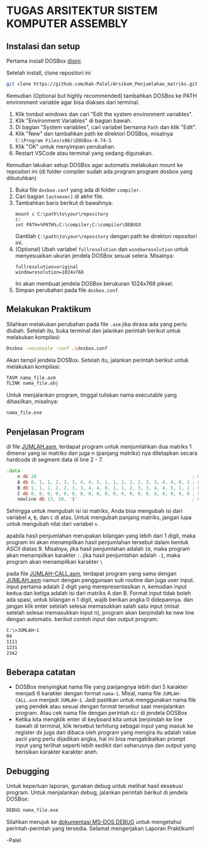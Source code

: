 # TUGAS ARSITEKTUR SISTEM KOMPUTER ASSEMBLY

## Instalasi dan setup
Pertama install DOSBox [disini](https://www.dosbox.com/download.php?main=1).

Setelah install, clone repositori ini
```bash
git clone https://github.com/Kak-Palel/Arsikom_Penjumlahan_matriks.git
```


Kemudian (Optional but highly recommended) tambahkan DOSBox ke PATH environment variable agar bisa diakses dari terminal.
1. Klik tombol windows dan cari "Edit the system environment variables".
2. Klik "Environment Variables" di bagian bawah.
3. Di bagian "System variables", cari variabel bernama `Path` dan klik "Edit".
4. Klik "New" dan tambahkan path ke direktori DOSBox, misalnya `C:\Program Files(x86)\DOSBox-0.74-3`.
5. Klik "OK" untuk menyimpan perubahan.
6. Restart VSCode atau terminal yang sedang digunakan.

Kemudian lakukan setup DOSBox agar automatis melakukan mount ke repositori ini (di folder compiler sudah ada program program dosbox yang dibutuhkan)
1. Buka file `dosbox.conf` yang ada di folder `compiler`.
3. Cari bagian `[autoexec]` di akhir file.
4. Tambahkan baris berikut di bawahnya:
   ```
   mount c C:\path\to\your\repository
   c:
   set PATH=%PATH%;C:\compiler;C:\compiler\DEBUGX
   ```
   Gantilah `C:\path\to\your\repository` dengan path ke direktori repositori ini.
5. (Optional) Ubah variabel `fullresolution` dan `windowresolution` untuk menyesuaikan ukuran jendela DOSBox sesuai selera. Misalnya:
   ```
   fullresolution=original
   windowresolution=1024x768
   ```
   Ini akan membuat jendela DOSBox berukuran 1024x768 piksel.
6. Simpan perubahan pada file `dosbox.conf`.

## Melakukan Praktikum
Silahkan melakukan perubahan pada file `.asm` jika dirasa ada yang perlu diubah. Setelah itu, buka terminal dan jalankan perintah berikut untuk melakukan kompilasi:
```bash
Dosbox -noconsole -conf .\dosbox.conf
```

Akan tampil jendela DOSBox. Setelah itu, jalankan perintah berikut untuk melakukan kompilasi:
```bash
TASM nama_file.asm
TLINK nama_file.obj
```
Untuk menjalankan program, tinggal tuliskan nama executable yang dihasilkan, misalnya:
```bash
nama_file.exe
```

## Penjelasan Program
di file [JUMLAH.asm](JUMLAH.asm), terdapat program untuk menjumlahkan dua matriks 1 dimensi yang isi matriks dan juga n (panjang matriks) nya ditetapkan secara hardcode di segment data di line 2 - 7.
```asm
.data
    n db 20                                                         ; Number of elements to add
    A db 0, 1, 1, 2, 3, 3, 4, 4, 5, 1, 1, 2, 2, 2, 3, 3, 4, 4, 0, 1 ; Matrix A
    B db 1, 1, 2, 2, 2, 3, 3, 4, 4, 0, 1, 1, 2, 3, 3, 4, 4, 5, 1, 1 ; Matrix B
    C db 0, 0, 0, 0, 0, 0, 0, 0, 0, 0, 0, 0, 0, 0, 0, 0, 0, 0, 0, 0 ; Matrix C to store the result
    newline db 13, 10, '$'                                          ; Newline characters for printing

```
Sehingga untuk mengubah isi isi matriks, Anda bisa mengubah isi dari variabel `A`, `B`, dan `C` di atas. Untuk mengubah panjang matriks, jangan lupa untuk mengubah nilai dari variabel `n`.

apabila hasil penjumlahan merupakan bilangan yang lebih dari 1 digit, maka program ini akan menampilkan hasil penjumlahan tersebut dalam bentuk ASCII diatas 9. Misalnya, jika hasil penjumlahan adalah `10`, maka program akan menampilkan karakter `:`. jika hasil penjumlahan adalah `-1`, maka program akan menampilkan karakter `\`

pada file [JUMLAH-CALL.asm](JUMLAH-CALL.asm), terdapat program yang sama dengan [JUMLAH.asm](JUMLAH.asm) namun dengan penggunaan sub routine dan juga user input. input pertama adalah 2 digit yang merepresentasikan n, kemudian input kedua dan ketiga adalah isi dari matriks A dan B. Format input tidak boleh ada spasi, untuk bilangan n 1 digit, wajib berikan angka 0 didepannya. dan jangan klik enter setelah selesai memasukkan salah satu input (misal setelah selesai memasukkan input n), program akan berpindah ke new line dengan automatis. berikut contoh input dan output program:

```bash
C:\>JUMLAH~1
04
1111
1231
2342
```

## Beberapa catatan
- DOSBox menyingkat nama file yang panjangnya lebih dari 5 karakter menjadi 6 karakter dengan format `nama~1`. Misal, nama file `JUMLAH-CALL.asm` menjadi `JUMLAH~1`. Jadi pastikan untuk menggunakan nama file yang pendek atau sesuai dengan format tersebut saat menjalankan program. Atau cek nama file dengan perintah `dir` di jendela DOSBox
- Ketika kita mengklik enter di keyboard kita untuk berpindah ke line bawah di terminal, klik tersebut terhitung sebagai input yang masuk ke register dx juga dan dibaca oleh program yang mengira itu adalah value ascii yang perlu dijadikan angka, hal ini bisa mengakibatkan prompt input yang terlihat seperti lebih sedikit dari seharusnya dan output yang berisikan karakter karakter aneh.

## Debugging
Untuk keperluan laporan, gunakan debug untuk melihat hasil eksekusi program. Untuk menjalankan debug, jalankan perintah berikut di jendela DOSBox:
```bash
DEBUG nama_file.exe
```
Silahkan merujuk ke [dokumentasi MS-DOS DEBUG](https://thestarman.pcministry.com/asm/debug/debug2.htm#CMDS) untuk mengetahui perintah-perintah yang tersedia. Selamat mengerjakan Laporan Praktikum!

-Palel
